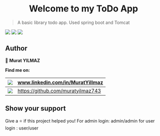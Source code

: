 <h1 align="center">Welcome to my ToDo App</h1>
<p>
</p>


> A basic library todo app. Used spring boot and Tomcat

<img src= "https://img.shields.io/badge/Spring-6DB33F?style=for-the-badge&logo=spring&logoColor=white" />

<img src= "https://img.shields.io/badge/MySQL-00000F?style=for-the-badge&logo=mysql&logoColor=white" />

<img src= "https://img.shields.io/badge/Apache_Tomcat-F8DC75?style=for-the-badge&logo=apache-tomcat&logoColor=white" />

## Author

👤 **Murat YILMAZ**

**Find me on:**

| <img src="https://img.shields.io/badge/LinkedIn-0077B5?style=for-the-badge&logo=linkedin&logoColor=white" /> | www.linkedin.com/in/MuratYillmaz  |
| ------------------------------------------------------------ | --------------------------------- |
| <img src="https://img.shields.io/badge/GitHub-100000?style=for-the-badge&logo=github&logoColor=white" /> | https://github.com/muratyilmaz743 |



## Show your support

Give a ⭐️ if this project helped you!
For admin login: admin/admin
for user login : user/user
